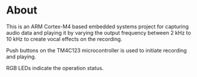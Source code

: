 # About
This is an ARM Cortex-M4 based embedded systems project for capturing audio data and playing it by varying the output frequency between 2 kHz to 10 kHz to create vocal effects on the recording. 

Push buttons on the TM4C123 microcontroller is used to initiate recording and playing. 

RGB LEDs indicate the operation status.  
